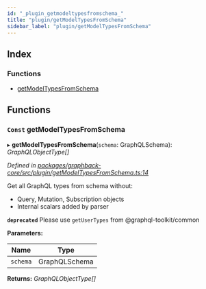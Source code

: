 ```yaml
---
id: "_plugin_getmodeltypesfromschema_"
title: "plugin/getModelTypesFromSchema"
sidebar_label: "plugin/getModelTypesFromSchema"
---
```


## Index

### Functions

* [getModelTypesFromSchema](_plugin_getmodeltypesfromschema_.md#const-getmodeltypesfromschema)

## Functions

### `Const` getModelTypesFromSchema

▸ **getModelTypesFromSchema**(`schema`: GraphQLSchema): *GraphQLObjectType[]*

*Defined in [packages/graphback-core/src/plugin/getModelTypesFromSchema.ts:14](https://github.com/aerogear/graphback/blob/b39280e7/packages/graphback-core/src/plugin/getModelTypesFromSchema.ts#L14)*

Get all GraphQL types from schema without:

- Query, Mutation, Subscription objects
- Internal scalars added by parser

**`deprecated`** Please use `getUserTypes` from @graphql-toolkit/common

**Parameters:**

Name | Type |
------ | ------ |
`schema` | GraphQLSchema |

**Returns:** *GraphQLObjectType[]*
